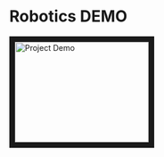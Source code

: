 # Robotics DEMO
<a href="http://www.youtube.com/watch?feature=player_embedded&v=0g2O9BnFPYQ
" target="_blank"><img src="http://img.youtube.com/vi/0g2O9BnFPYQ/0.jpg" 
alt="Project Demo" width="240" height="180" border="10" /></a>
